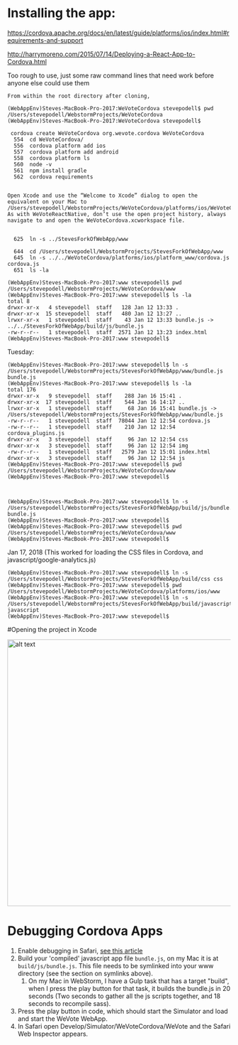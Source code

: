# Installing the app:

https://cordova.apache.org/docs/en/latest/guide/platforms/ios/index.html#requirements-and-support

http://harrymoreno.com/2015/07/14/Deploying-a-React-App-to-Cordova.html

Too rough to use, just some raw command lines that need work before anyone else could use them

    From within the root directory after cloning,
    
    (WebAppEnv)Steves-MacBook-Pro-2017:WeVoteCordova stevepodell$ pwd
    /Users/stevepodell/WebstormProjects/WeVoteCordova
    (WebAppEnv)Steves-MacBook-Pro-2017:WeVoteCordova stevepodell$ 
    
     cordova create WeVoteCordova org.wevote.cordova WeVoteCordova 
      554  cd WeVoteCordova/
      556  cordova platform add ios
      557  cordova platform add android
      558  cordova platform ls
      560  node -v
      561  npm install gradle
      562  cordova requirements
  
    
    Open Xcode and use the “Welcome to Xcode” dialog to open the equivalent on your Mac to /Users/stevepodell/WebstormProjects/WeVoteCordova/platforms/ios/WeVoteCordova.xcworkspace
    As with WeVoteReactNative, don’t use the open project history, always navigate to and open the WeVoteCordova.xcworkspace file.
    
        
      625  ln -s ../StevesForkOfWebApp/www
    
      644  cd /Users/stevepodell/WebstormProjects/StevesForkOfWebApp/www
      645  ln -s ../../WeVoteCordova/platforms/ios/platform_www/cordova.js cordova.js
      651  ls -la
    
    (WebAppEnv)Steves-MacBook-Pro-2017:www stevepodell$ pwd
    /Users/stevepodell/WebstormProjects/WeVoteCordova/www
    (WebAppEnv)Steves-MacBook-Pro-2017:www stevepodell$ ls -la
    total 8
    drwxr-xr-x   4 stevepodell  staff   128 Jan 12 13:33 .
    drwxr-xr-x  15 stevepodell  staff   480 Jan 12 13:27 ..
    lrwxr-xr-x   1 stevepodell  staff    43 Jan 12 13:33 bundle.js -> ../../StevesForkOfWebApp/build/js/bundle.js
    -rw-r--r--   1 stevepodell  staff  2571 Jan 12 13:23 index.html
    (WebAppEnv)Steves-MacBook-Pro-2017:www stevepodell$ 

Tuesday:
 
    (WebAppEnv)Steves-MacBook-Pro-2017:www stevepodell$ ln -s /Users/stevepodell/WebstormProjects/StevesForkOfWebApp/www/bundle.js bundle.js
    (WebAppEnv)Steves-MacBook-Pro-2017:www stevepodell$ ls -la
    total 176
    drwxr-xr-x   9 stevepodell  staff    288 Jan 16 15:41 .
    drwxr-xr-x  17 stevepodell  staff    544 Jan 16 14:17 ..
    lrwxr-xr-x   1 stevepodell  staff     68 Jan 16 15:41 bundle.js -> /Users/stevepodell/WebstormProjects/StevesForkOfWebApp/www/bundle.js
    -rw-r--r--   1 stevepodell  staff  78044 Jan 12 12:54 cordova.js
    -rw-r--r--   1 stevepodell  staff    210 Jan 12 12:54 cordova_plugins.js
    drwxr-xr-x   3 stevepodell  staff     96 Jan 12 12:54 css
    drwxr-xr-x   3 stevepodell  staff     96 Jan 12 12:54 img
    -rw-r--r--   1 stevepodell  staff   2579 Jan 12 15:01 index.html
    drwxr-xr-x   3 stevepodell  staff     96 Jan 12 12:54 js
    (WebAppEnv)Steves-MacBook-Pro-2017:www stevepodell$ pwd
    /Users/stevepodell/WebstormProjects/WeVoteCordova/www
    (WebAppEnv)Steves-MacBook-Pro-2017:www stevepodell$ 



    (WebAppEnv)Steves-MacBook-Pro-2017:www stevepodell$ ln -s /Users/stevepodell/WebstormProjects/StevesForkOfWebApp/build/js/bundle.js bundle.js
    (WebAppEnv)Steves-MacBook-Pro-2017:www stevepodell$ 
    (WebAppEnv)Steves-MacBook-Pro-2017:www stevepodell$ pwd
    /Users/stevepodell/WebstormProjects/WeVoteCordova/www
    (WebAppEnv)Steves-MacBook-Pro-2017:www stevepodell$ 

Jan 17, 2018 (This worked for loading the CSS files in Cordova, and javascript/google-analytics.js)

    (WebAppEnv)Steves-MacBook-Pro-2017:www stevepodell$ ln -s /Users/stevepodell/WebstormProjects/StevesForkOfWebApp/build/css css
    (WebAppEnv)Steves-MacBook-Pro-2017:www stevepodell$ pwd
    /Users/stevepodell/WebstormProjects/WeVoteCordova/platforms/ios/www
    (WebAppEnv)Steves-MacBook-Pro-2017:www stevepodell$ ln -s /Users/stevepodell/WebstormProjects/StevesForkOfWebApp/build/javascript javascript
    (WebAppEnv)Steves-MacBook-Pro-2017:www stevepodell$ 

#Opening the project in Xcode

<img src="https://github.com/wevote/WeVoteReactCordova/blob/develop/docs/images/WeVoteCordova.xcworkspace.png" alt="alt text" width="600" >


# Debugging Cordova Apps


1. Enable debugging in Safari, [see this article](http://geeklearning.io/apache-cordova-and-remote-debugging-on-ios/)
1. Build your 'compiled' javascript app file `bundle.js`, on my Mac it is at `build/js/bundle.js`.  This file needs to be symlinked
into your www directory (see the section on symlinks above).
    1. On my Mac in WebStorm, I have a Gulp task that has a target "build", when I press the play button for that task, it builds the
bundle.js in 20 seconds (Two seconds to gather all the js scripts together, and 18 seconds to recompile sass).
1. Press the play button in code, which should start the Simulator and load and start the WeVote WebApp.
1. In Safari open Develop/Simulator/WeVoteCordova/WeVote and the Safari Web Inspector appears.



